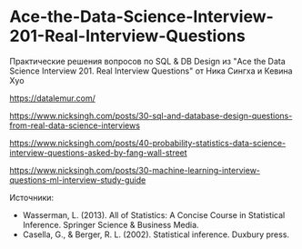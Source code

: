 # Ace-the-Data-Science-Interview-201-Real-Interview-Questions
Практические решения вопросов по SQL & DB Design из "Ace the Data Science Interview 201. Real Interview Questions" от Ника Сингха и Кевина Хуо

https://datalemur.com/

https://www.nicksingh.com/posts/30-sql-and-database-design-questions-from-real-data-science-interviews


https://www.nicksingh.com/posts/40-probability-statistics-data-science-interview-questions-asked-by-fang-wall-street


https://www.nicksingh.com/posts/30-machine-learning-interview-questions-ml-interview-study-guide


Источники:
- Wasserman, L. (2013). All of Statistics: A Concise Course in Statistical Inference. Springer Science & Business Media.
- Casella, G., & Berger, R. L. (2002). Statistical inference. Duxbury press.
